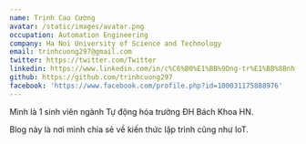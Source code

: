 ```yaml
---
name: Trịnh Cao Cường
avatar: /static/images/avatar.png
occupation: Automation Engineering
company: Ha Noi University of Science and Technology
email: trinhcuong297@gmail.com
twitter: https://twitter.com/Twitter
linkedin: https://www.linkedin.com/in/c%C6%B0%E1%BB%9Dng-tr%E1%BB%8Bnh-7451b2233/
github: https://github.com/trinhcuong297
facebook: 'https://www.facebook.com/profile.php?id=100031175888976'
---
```


Mình là 1 sinh viên ngành Tự động hóa trường ĐH Bách Khoa HN.

Blog này là nơi mình chia sẻ về kiến thức lập trình cũng như IoT.

